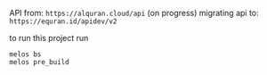 API from: `https://alquran.cloud/api`
(on progress) migrating api to: `https://equran.id/apidev/v2`

to run this project run
```shell
melos bs
melos pre_build
```